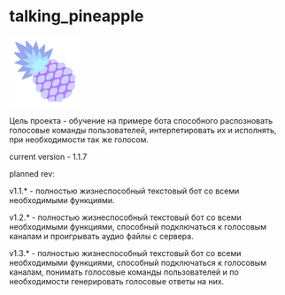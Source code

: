 #  talking_pineapple 

![logo](https://github.com/l0mak/talking_pineapple/blob/master/logo.png)

Цель проекта - обучение на примере бота способного распозновать голосовые команды пользователей, интерпетировать их и исполнять, при необходимости так же голосом.

current version - 1.1.7

planned rev:

v1.1.* - полностью жизнеспособный текстовый бот со всеми необходимыми функциями.

v1.2.* - полностью жизнеспособный текстовый бот со всеми необходимыми функциями, способный подключаться к голосовым каналам и проигрывать аудио файлы с сервера.

v1.3.* - полностью жизнеспособный текстовый бот со всеми необходимыми функциями, способный подключаться к голосовым каналам, понимать голосовые команды пользователей и по необходимости генерировать голосовые ответы на них.
